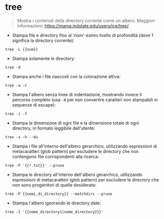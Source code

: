 # tree

> Mostra i contenuti della directory corrente come un albero.
> Maggiori informazioni: <https://mama.indstate.edu/users/ice/tree/>.

- Stampa file e directory fino al 'num'-esimo livello di profondità (dove 1 significa la directory corrente):

`tree -L {{num}}`

- Stampa solamente le directory:

`tree -d`

- Stampa anche i file nascosti con la colorazione attiva:

`tree -a -C`

- Stampa l'albero senza linee di indentazione, mostrando invece il percorso completo (usa `-N` per non convertire caratteri non stampabili in sequenze di escape):

`tree -i -f`

- Stampa la dimensione di ogni file e la dimensione totale di ogni directory, in formato leggibile dall'utente:

`tree -s -h --du`

- Stampa i file all'interno dell'albero gerarchico, utilizzando espressioni di metacaratteri (glob pattern) per escludere le directory che non contengono file corrispondenti alla ricerca:

`tree -P '{{*.txt}}' --prune`

- Stampa le directory all'interno dell'albero gerarchico, utilizzando espressioni di metacaratteri (glob pattern) per escludere le directory che non sono progenitori di quelle desiderate:

`tree -P {{nomi_di_directory}} --matchdirs --prune`

- Stampa l'albero ignorando le directory date:

`tree -I '{{nome_directory1|nome_directory2}}'`
